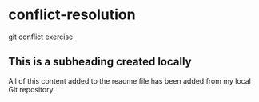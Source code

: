 # conflict-resolution

git conflict exercise

## This is a subheading created locally

All of this content added to the readme file has been added from my local Git repository.
